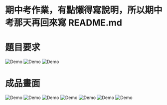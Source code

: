 # 期中考作業，有點懶得寫說明，所以期中考那天再回來寫 README.md

# 題目要求
![Demo](images/A1.png)  ![Demo](images/A2.png)  ![Demo](images/A3.png)  

# 成品畫面
![Demo](images/1.png)  ![Demo](images/2.png)  ![Demo](images/3.png)  ![Demo](images/4.png)  ![Demo](images/5.png)  ![Demo](images/6.png)  ![Demo](images/7.png)
